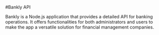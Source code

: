 #Bankly API

Bankly is a Node.js application that provides a detailed API for banking operations. It offers functionalities for both administrators and users to make the app a versatile solution for financial management companies.
